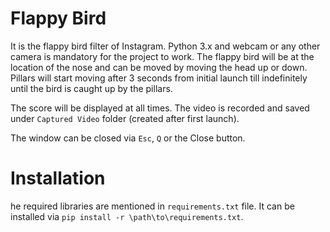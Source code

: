 # Flappy Bird
  It is the flappy bird filter of Instagram. Python 3.x and webcam or any other camera is mandatory for the project to work.
  The flappy bird will be at the location of the nose and can be moved by moving the head up or down. Pillars will start moving after
  3 seconds from initial launch till indefinitely until the bird is caught up by the pillars.
  
  The score will be displayed at all times. The video is recorded and saved under `Captured Video` folder 
  (created after first launch).

  The window can be closed via `Esc`, `Q` or the Close button.
  
# Installation
  he required libraries are mentioned in `requirements.txt` file. It can be installed via `pip install -r \path\to\requirements.txt`.
